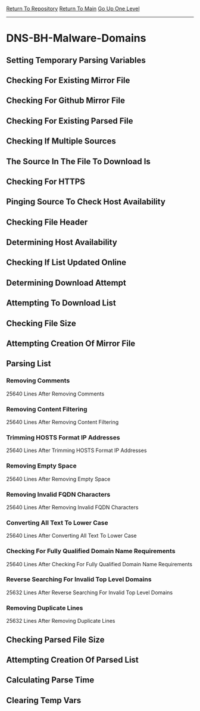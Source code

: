 [Return To Repository](https://github.com/deathbybandaid/piholeparser/)
[Return To Main](https://github.com/deathbybandaid/piholeparser/blob/master/RecentRunLogs/Mainlog.md)
[Go Up One Level](https://github.com/deathbybandaid/piholeparser/blob/master/RecentRunLogs/TopLevelScripts/30-Processing-External-Blacklists.md)
____________________________________
# DNS-BH-Malware-Domains
## Setting Temporary Parsing Variables
## Checking For Existing Mirror File
## Checking For Github Mirror File
## Checking For Existing Parsed File
## Checking If Multiple Sources
## The Source In The File To Download Is
## Checking For HTTPS
## Pinging Source To Check Host Availability
## Checking File Header
## Determining Host Availability
## Checking If List Updated Online
## Determining Download Attempt
## Attempting To Download List
## Checking File Size
## Attempting Creation Of Mirror File
## Parsing List
### Removing Comments
25640 Lines After Removing Comments
### Removing Content Filtering
25640 Lines After Removing Content Filtering
### Trimming HOSTS Format IP Addresses
25640 Lines After Trimming HOSTS Format IP Addresses
### Removing Empty Space
25640 Lines After Removing Empty Space
### Removing Invalid FQDN Characters
25640 Lines After Removing Invalid FQDN Characters
### Converting All Text To Lower Case
25640 Lines After Converting All Text To Lower Case
### Checking For Fully Qualified Domain Name Requirements
25640 Lines After Checking For Fully Qualified Domain Name Requirements
### Reverse Searching For Invalid Top Level Domains
25632 Lines After Reverse Searching For Invalid Top Level Domains
### Removing Duplicate Lines
25632 Lines After Removing Duplicate Lines
## Checking Parsed File Size
## Attempting Creation Of Parsed List
## Calculating Parse Time
## Clearing Temp Vars
